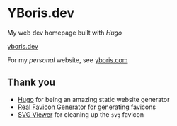 # YBoris.dev

My web dev homepage built with _Hugo_

[yboris.dev](https://yboris.dev)

For my _personal_ website, see [yboris.com](https://yboris.com)

## Thank you

- [Hugo](https://gohugo.io/) for being an amazing static website generator
- [Real Favicon Generator](https://realfavicongenerator.net/) for generating favicons
- [SVG Viewer](https://www.svgviewer.dev/) for cleaning up the `svg` favicon
